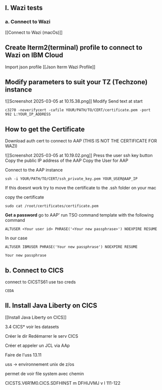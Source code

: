 ## I. Wazi tests
### a. Connect to Wazi

[[Connect to Wazi (macOs)]]

## Create Iterm2(terminal) profile to connect to Wazi on IBM Cloud
Import json profile
[[Json Iterm Wazi Profile]]

## Modify parameters to suit your TZ (Techzone) instance

![[Screenshot 2025-03-05 at 10.15.38.png]]
Modify Send text at start
```
c3270 -noverifycert -cafile YOUR/PATH/TO/CERT/certificate.pem -port 992 L:YOUR_IP_ADDRESS
```
## How to get the Certificate

Download auth cert to connect to AAP (THIS IS NOT THE CERTIFICATE FOR WAZI)

![[Screenshot 2025-03-05 at 10.19.02.png]]
Press the user ssh key button 
Copy the public IP address of the AAP
Copy the User for AAP

Connect to the AAP instance
```
ssh -i YOUR/PATH/TO/CERT/ssh_private_key.pem YOUR_USER@AAP_IP
```

If this doesnt work try to move the certificate to the .ssh folder on your mac 


copy the certificate
```
sudo cat /root/certificates/certificate.pem
```

**Get a password**
	go to AAP'
run TSO command template with the following command
```
ALTUSER <Your user id> PHRASE('<Your new passphrase>') NOEXPIRE RESUME
```
In our case
```
ALTUSER IBMUSER PHRASE('Your new passphrase') NOEXPIRE RESUME
```

```
Your new passphrase
```

## b. Connect to CICS
connect to CICSTS61
use tso creds
```
CEDA
```

## II. Install Java Liberty on CICS
[[Install Java Liberty on CICS]]



3.4 CICS* 
voir les datasets

Créer le dir
Redémarrer le serv CICS

Créer et appeler un JCL via AAp


Faire de l'uss
13.11

uss -> environnement unix de z/os

permet de voir file system avec chemin

CICSTS.V6R1M0.CICS.SDFHINST
m
DFHIJVMJ
v
l 111-122

